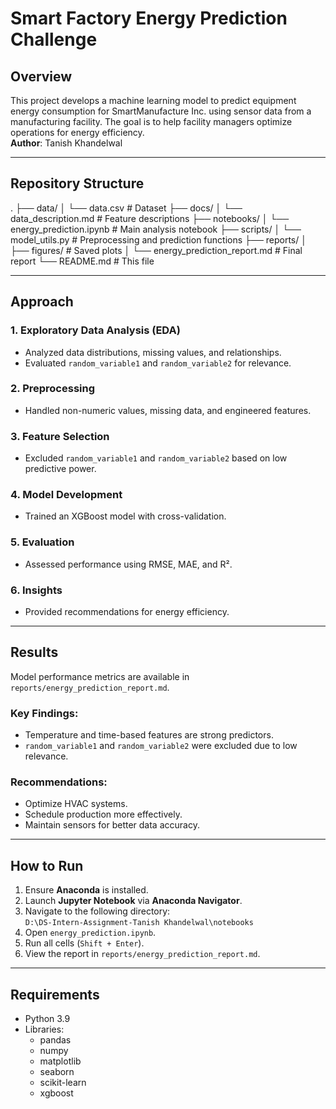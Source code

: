 # Smart Factory Energy Prediction Challenge

## Overview
This project develops a machine learning model to predict equipment energy consumption for SmartManufacture Inc. using sensor data from a manufacturing facility. The goal is to help facility managers optimize operations for energy efficiency.  
**Author**: Tanish Khandelwal

---

## Repository Structure

.
├── data/
│ └── data.csv # Dataset
├── docs/
│ └── data_description.md # Feature descriptions
├── notebooks/
│ └── energy_prediction.ipynb # Main analysis notebook
├── scripts/
│ └── model_utils.py # Preprocessing and prediction functions
├── reports/
│ ├── figures/ # Saved plots
│ └── energy_prediction_report.md # Final report
└── README.md # This file



---

## Approach

### 1. **Exploratory Data Analysis (EDA)**
- Analyzed data distributions, missing values, and relationships.
- Evaluated `random_variable1` and `random_variable2` for relevance.

### 2. **Preprocessing**
- Handled non-numeric values, missing data, and engineered features.

### 3. **Feature Selection**
- Excluded `random_variable1` and `random_variable2` based on low predictive power.

### 4. **Model Development**
- Trained an XGBoost model with cross-validation.

### 5. **Evaluation**
- Assessed performance using RMSE, MAE, and R².

### 6. **Insights**
- Provided recommendations for energy efficiency.

---

## Results

Model performance metrics are available in `reports/energy_prediction_report.md`.

### Key Findings:
- Temperature and time-based features are strong predictors.
- `random_variable1` and `random_variable2` were excluded due to low relevance.

### Recommendations:
- Optimize HVAC systems.
- Schedule production more effectively.
- Maintain sensors for better data accuracy.

---

## How to Run

1. Ensure **Anaconda** is installed.
2. Launch **Jupyter Notebook** via **Anaconda Navigator**.
3. Navigate to the following directory:  
   `D:\DS-Intern-Assignment-Tanish Khandelwal\notebooks`
4. Open `energy_prediction.ipynb`.
5. Run all cells (`Shift + Enter`).
6. View the report in `reports/energy_prediction_report.md`.

---

## Requirements

- Python 3.9  
- Libraries:
  - pandas  
  - numpy  
  - matplotlib  
  - seaborn  
  - scikit-learn  
  - xgboost
